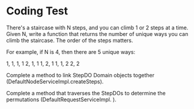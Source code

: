 # Coding Test

There's a staircase with N steps, and you can climb 1 or 2 steps at a time. Given N, 
write a function that returns the number of unique ways you can climb the staircase. The order of the steps matters.

For example, if N is 4, then there are 5 unique ways:

1, 1, 1, 1
2, 1, 1
1, 2, 1
1, 1, 2
2, 2

Complete a method to link StepDO Domain objects together (DefaultNodeServiceImpl.createSteps). 

Complete a method that traverses the StepDOs to determine the permutations (DefaultRequestServiceImpl. ).
